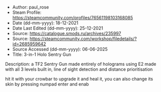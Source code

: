 - Author: paul_rose
- Steam Profile: https://steamcommunity.com/profiles/76561198103168085
- Date (dd-mm-yyyy): 18-12-2021
- Date Last Edited (dd-mm-yyyy): 25-12-2021
- Source: https://catalogue.smods.ru/archives/235997
- Source: https://steamcommunity.com/workshop/filedetails/?id=2685959642
- Source Accessed (dd-mm-yyyy): 06-06-2025
- Title: 3-in-1 Holo Sentry Gun

Description:
a TF2 Sentry Gun made entirely of holograms using E2
made with all 3 levels built in, line of sight detection and distance prioritisation

hit it with your crowbar to upgrade it and heal it, you can also change its skin by pressing numpad enter and enab

